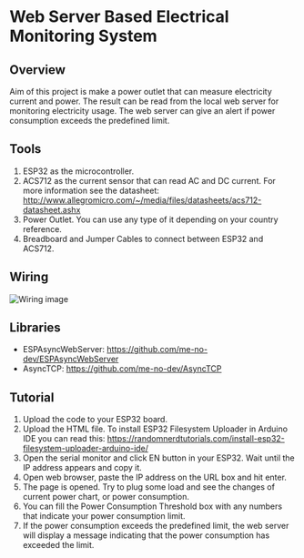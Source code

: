# Web Server Based Electrical Monitoring System
## Overview
Aim of this project is make a power outlet that can measure electricity current and power. The result can be read from the local web server for monitoring electricity usage. The web server can give an alert if power consumption exceeds the predefined limit.
## Tools
1. ESP32 as the microcontroller.
2. ACS712 as the current sensor that can read AC and DC current. For more information see the datasheet: http://www.allegromicro.com/~/media/files/datasheets/acs712-datasheet.ashx
3. Power Outlet. You can use any type of it depending on your country reference.
4. Breadboard and Jumper Cables to connect between ESP32 and ACS712.
## Wiring
![Wiring image](https://github.com/raihannur45/Web-Server-Based-Electrical-Monitoring-System/blob/main/Images/Wiring.png)
## Libraries
- ESPAsyncWebServer: https://github.com/me-no-dev/ESPAsyncWebServer
- AsyncTCP: https://github.com/me-no-dev/AsyncTCP
## Tutorial
1. Upload the code to your ESP32 board.
2. Upload the HTML file. To install ESP32 Filesystem Uploader in Arduino IDE you can read this: https://randomnerdtutorials.com/install-esp32-filesystem-uploader-arduino-ide/
3. Open the serial monitor and click EN button in your ESP32. Wait until the IP address appears and copy it.
4. Open web browser, paste the IP address on the URL box and hit enter.
5. The page is opened. Try to plug some load and see the changes of current power chart, or power consumption.
6. You can fill the Power Consumption Threshold box with any numbers that indicate your power consumption limit.
7. If the power consumption exceeds the predefined limit, the web server will display a message indicating that the power consumption has exceeded the limit.
